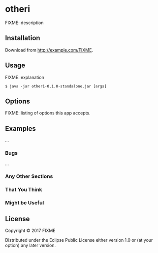 # otheri

FIXME: description

## Installation

Download from http://example.com/FIXME.

## Usage

FIXME: explanation

    $ java -jar otheri-0.1.0-standalone.jar [args]

## Options

FIXME: listing of options this app accepts.

## Examples

...

### Bugs

...

### Any Other Sections
### That You Think
### Might be Useful

## License

Copyright © 2017 FIXME

Distributed under the Eclipse Public License either version 1.0 or (at
your option) any later version.

